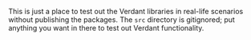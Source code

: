 This is just a place to test out the Verdant libraries in real-life scenarios without publishing the packages. The `src` directory is gitignored; put anything you want in there to test out Verdant functionality.
